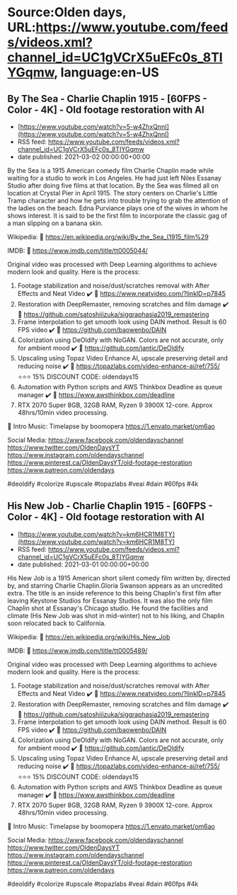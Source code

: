 # Source:Olden days, URL:https://www.youtube.com/feeds/videos.xml?channel_id=UC1gVCrX5uEFc0s_8TIYGqmw, language:en-US

## By The Sea - Charlie Chaplin 1915 - [60FPS - Color - 4K] - Old footage restoration with AI
 - [https://www.youtube.com/watch?v=5-w4ZhxQnnI](https://www.youtube.com/watch?v=5-w4ZhxQnnI)
 - RSS feed: https://www.youtube.com/feeds/videos.xml?channel_id=UC1gVCrX5uEFc0s_8TIYGqmw
 - date published: 2021-03-02 00:00:00+00:00

By the Sea is a 1915 American comedy film Charlie Chaplin made while waiting for a studio to work in Los Angeles. He had just left Niles Essanay Studio after doing five films at that location. By the Sea was filmed all on location at Crystal Pier in April 1915. The story centers on Charlie's Little Tramp character and how he gets into trouble trying to grab the attention of the ladies on the beach. Edna Purviance plays one of the wives in whom he shows interest. It is said to be the first film to incorporate the classic gag of a man slipping on a banana skin.

Wikipedia:
🔗 https://en.wikipedia.org/wiki/By_the_Sea_(1915_film%29

IMDB:
🔗 https://www.imdb.com/title/tt0005044/

Original video was processed with Deep Learning algorithms to achieve modern look and quality. Here is the process:

1. Footage stabilization and noise/dust/scratches removal with After Effects and Neat Video ✔️
🔗 https://www.neatvideo.com/?linkID=p7845
2. Restoration with DeepRemaster, removing scratches and film damage ✔️
🔗 https://github.com/satoshiiizuka/siggraphasia2019_remastering
3. Frame interpolation to get smooth look using DAIN method. Result is 60 FPS video ✔️
🔗 https://github.com/baowenbo/DAIN
4. Colorization using DeOldify with NoGAN. Colors are not accurate, only for ambient mood ✔️
🔗 https://github.com/jantic/DeOldify
5. Upscaling using Topaz Video Enhance AI, upscale preserving detail and reducing noise ✔️
🔗 https://topazlabs.com/video-enhance-ai/ref/755/
⭐⭐⭐ 15% DISCOUNT CODE: oldendays15
6. Automation with Python scripts and AWS Thinkbox Deadline as queue manager ✔️
🔗 https://www.awsthinkbox.com/deadline
7. RTX 2070 Super 8GB, 32GB RAM, Ryzen 9 3900X 12-core. Approx 48hrs/10min video processing.

🎵 Intro Music:
Timelapse by boomopera
https://1.envato.market/om6ao

Social Media:
https://www.facebook.com/oldendayschannel
https://www.twitter.com/OldenDaysYT
https://www.instagram.com/oldendayschannel
https://www.pinterest.ca/OldenDaysYT/old-footage-restoration
https://www.patreon.com/oldendays

#deoldify #colorize #upscale #topazlabs #veai #dain #60fps #4k

## His New Job - Charlie Chaplin 1915 - [60FPS - Color - 4K] - Old footage restoration with AI
 - [https://www.youtube.com/watch?v=km6HCR1M8TY](https://www.youtube.com/watch?v=km6HCR1M8TY)
 - RSS feed: https://www.youtube.com/feeds/videos.xml?channel_id=UC1gVCrX5uEFc0s_8TIYGqmw
 - date published: 2021-03-01 00:00:00+00:00

His New Job is a 1915 American short silent comedy film written by, directed by, and starring Charlie Chaplin.Gloria Swanson appears as an uncredited extra. The title is an inside reference to this being Chaplin's first film after leaving Keystone Studios for Essanay Studios. It was also the only film Chaplin shot at Essanay's Chicago studio. He found the facilities and climate (His New Job was shot in mid-winter) not to his liking, and Chaplin soon relocated back to California.

Wikipedia:
🔗 https://en.wikipedia.org/wiki/His_New_Job

IMDB:
🔗 https://www.imdb.com/title/tt0005489/

Original video was processed with Deep Learning algorithms to achieve modern look and quality. Here is the process:

1. Footage stabilization and noise/dust/scratches removal with After Effects and Neat Video ✔️
🔗 https://www.neatvideo.com/?linkID=p7845
2. Restoration with DeepRemaster, removing scratches and film damage ✔️
🔗 https://github.com/satoshiiizuka/siggraphasia2019_remastering
3. Frame interpolation to get smooth look using DAIN method. Result is 60 FPS video ✔️
🔗 https://github.com/baowenbo/DAIN
4. Colorization using DeOldify with NoGAN. Colors are not accurate, only for ambient mood ✔️
🔗 https://github.com/jantic/DeOldify
5. Upscaling using Topaz Video Enhance AI, upscale preserving detail and reducing noise ✔️
🔗 https://topazlabs.com/video-enhance-ai/ref/755/
⭐⭐⭐ 15% DISCOUNT CODE: oldendays15
6. Automation with Python scripts and AWS Thinkbox Deadline as queue manager ✔️
🔗 https://www.awsthinkbox.com/deadline
7. RTX 2070 Super 8GB, 32GB RAM, Ryzen 9 3900X 12-core. Approx 48hrs/10min video processing.

🎵 Intro Music:
Timelapse by boomopera
https://1.envato.market/om6ao

Social Media:
https://www.facebook.com/oldendayschannel
https://www.twitter.com/OldenDaysYT
https://www.instagram.com/oldendayschannel
https://www.pinterest.ca/OldenDaysYT/old-footage-restoration
https://www.patreon.com/oldendays

#deoldify #colorize #upscale #topazlabs #veai #dain #60fps #4k

